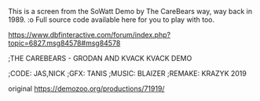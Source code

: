 This is a screen from the SoWatt Demo by The CareBears way, way back in 1989. :o
Full source code available here for you to play with too.

https://www.dbfinteractive.com/forum/index.php?topic=6827.msg84578#msg84578

;THE CAREBEARS  - GRODAN AND KVACK KVACK DEMO

;CODE:		JAS,NICK
;GFX:		TANIS
;MUSIC:		BLAIZER
;REMAKE:	KRAZYK 2019


original https://demozoo.org/productions/71919/
